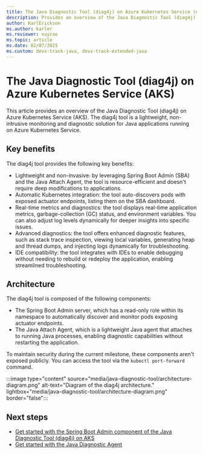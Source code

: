 ```yaml
---
title: The Java Diagnostic Tool (diag4j) on Azure Kubernetes Service (AKS)
description: Provides an overview of the Java Diagnostic Tool (diag4j) on Azure Kubernetes Service (AKS).
author: KarlErickson
ms.author: karler
ms.reviewer: xuycao
ms.topic: article
ms.date: 02/07/2025
ms.custom: devx-track-java, devx-track-extended-java
---
```


# The Java Diagnostic Tool (diag4j) on Azure Kubernetes Service (AKS)

This article provides an overview of the Java Diagnostic Tool (diag4j) on Azure Kubernetes Service (AKS). The diag4j tool is a lightweight, non-intrusive monitoring and diagnostic solution for Java applications running on Azure Kubernetes Service.

## Key benefits

The diag4j tool provides the following key benefits:

- Lightweight and non-invasive: by leveraging Spring Boot Admin (SBA) and the Java Attach Agent, the tool is resource-efficient and doesn't require deep modifications to applications.
- Automatic Kubernetes integration: the tool auto-discovers pods with exposed actuator endpoints, listing them on the SBA dashboard.
- Real-time metrics and diagnostics: the tool displays real-time application metrics, garbage-collection (GC) status, and environment variables. You can also adjust log levels dynamically for deeper insights into specific issues.
- Advanced diagnostics: the tool offers enhanced diagnostic features, such as stack trace inspection, viewing local variables, generating heap and thread dumps, and injecting logs dynamically for troubleshooting.
- IDE compatibility: the tool integrates with IDEs to enable debugging without needing to rebuild or redeploy the application, enabling streamlined troubleshooting.

## Architecture

The diag4j tool is composed of the following components:

- The Spring Boot Admin server, which has a read-only role within its namespace to automatically discover and monitor pods exposing actuator endpoints.
- The Java Attach Agent, which is a lightweight Java agent that attaches to running Java processes, enabling diagnostic capabilities without restarting the application.

To maintain security during the current milestone, these components aren't exposed publicly. You can access the tool via the `kubectl port-forward` command.

:::image type="content" source="media/java-diagnostic-tool/architecture-diagram.png" alt-text="Diagram of the diag4j architecture." lightbox="media/java-diagnostic-tool/architecture-diagram.png" border="false":::

## Next steps

- [Get started with the Spring Boot Admin component of the Java Diagnostic Tool (diag4j) on AKS](java-diagnostic-tools-spring-boot-admin-quickstart.md)
- [Get started with the Java Diagnostic Agent](java-diagnostic-tools-java-diagnostic-agent-quickstart.md)
